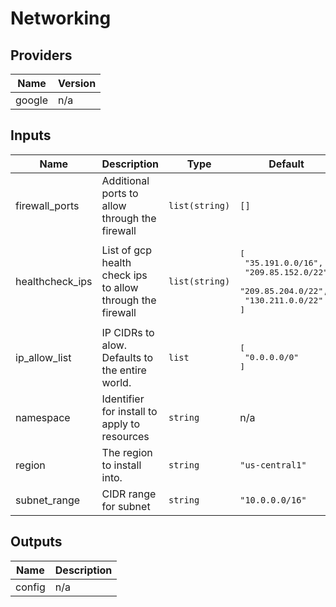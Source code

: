 # Networking

<!-- BEGINNING OF PRE-COMMIT-TERRAFORM DOCS HOOK -->
## Providers

| Name | Version |
|------|---------|
| google | n/a |

## Inputs

| Name | Description | Type | Default | Required |
|------|-------------|------|---------|:-----:|
| firewall\_ports | Additional ports to allow through the firewall | `list(string)` | `[]` | no |
| healthcheck\_ips | List of gcp health check ips to allow through the firewall | `list(string)` | <pre>[<br>  "35.191.0.0/16",<br>  "209.85.152.0/22",<br>  "209.85.204.0/22",<br>  "130.211.0.0/22"<br>]</pre> | no |
| ip\_allow\_list | IP CIDRs to alow. Defaults to the entire world. | `list` | <pre>[<br>  "0.0.0.0/0"<br>]</pre> | no |
| namespace | Identifier for install to apply to resources | `string` | n/a | yes |
| region | The region to install into. | `string` | `"us-central1"` | no |
| subnet\_range | CIDR range for subnet | `string` | `"10.0.0.0/16"` | no |

## Outputs

| Name | Description |
|------|-------------|
| config | n/a |

<!-- END OF PRE-COMMIT-TERRAFORM DOCS HOOK -->